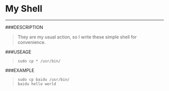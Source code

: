 My Shell
===
---

###DESCRIPTION
> They are my usual action, so I write these simple shell for convenience.


###USEAGE
> `sudo cp * /usr/bin/`


###EXAMPLE
> `sudo cp baidu /usr/bin/`<br>
> `baidu hello world`

